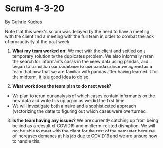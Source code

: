 # Scrum 4-3-20

By Guthrie Kuckes

Note that this week's scrum was delayed by the need to have a meeting with the client and a meeting with the full team in order to combat the lack of productivity of the past week. 

1. __What my team worked on:__
We met with the client and settled on a temporary solution to the duplicates problem. We also informally reran the search for informants cases in the neew data using pandas, and began to transition our codebase to use pandas since we agreed as a team that now that we are familiar with pandas after having learned it for the midterm, it is a good idea to do so. 

2.  __What work does the team plan to do next week?__
- We plan to rerun our analysis of which cases contain informants on the new data and write this up again as we did the first time. 
- We will investigate both a naive and a sophisticated approach (vectorizing the data) to figuring out which cases were overturned.  

3. __Is the team having any issues?__
We are currently catching up from being behind as a reesult of COVID19 and midterm-related disruption. We will not be able to meet with the client for the rest of the semester because of increases demands at his job due to COVID19 and we are unsure how to handle this. 
